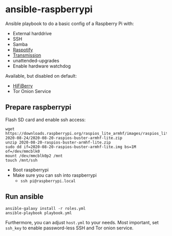 ansible-raspberrypi
===================

Ansible playbook to do a basic config of a Raspberry Pi with:

 * External harddrive
 * SSH
 * Samba
 * [Raspotify](https://github.com/dtcooper/raspotify)
 * [Transmission](https://transmissionbt.com/)
 * unattended-upgrades
 * Enable hardware watchdog

Available, but disabled on default:

 * [HiFiBerry](https://www.hifiberry.com/)
 * Tor Onion Service

Prepare raspberrypi
-------------------

Flash SD card and enable ssh access:

```
wget https://downloads.raspberrypi.org/raspios_lite_armhf/images/raspios_lite_armhf-2020-08-24/2020-08-20-raspios-buster-armhf-lite.zip
unzip 2020-08-20-raspios-buster-armhf-lite.zip
sudo dd if=2020-08-20-raspios-buster-armhf-lite.img bs=1M of=/dev/mmcblk0
mount /dev/mmcblk0p2 /mnt 
touch /mnt/ssh
```

* Boot raspberrypi
* Make sure you can ssh into raspberrypi
  * `ssh pi@raspberrypi.local`

Run ansible
-----------

```
ansible-galaxy install -r roles.yml
ansible-playbook playbook.yml
```

Furthermore, you can adjust `host.yml` to your needs.
Most important, set `ssh_key` to enable password-less SSH and Tor onion service.
